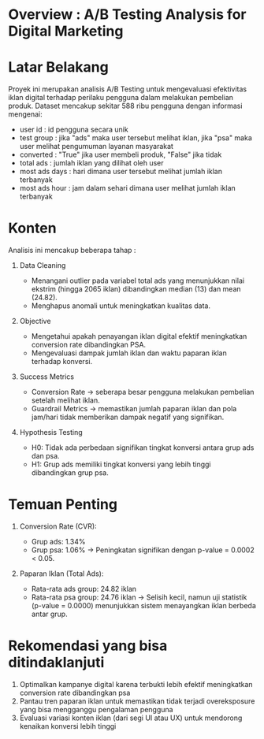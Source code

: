 # Overview : A/B Testing Analysis for Digital Marketing

# Latar Belakang
Proyek ini merupakan analisis A/B Testing untuk mengevaluasi efektivitas iklan digital terhadap perilaku pengguna dalam melakukan pembelian produk. Dataset mencakup sekitar 588 ribu pengguna dengan informasi mengenai:
- user id : id pengguna secara unik
- test group : jika "ads" maka user tersebut melihat iklan, jika "psa" maka user melihat pengumuman layanan masyarakat
- converted : "True" jika user membeli produk, "False" jika tidak
- total ads : jumlah iklan yang dilihat oleh user
- most ads days : hari dimana user tersebut melihat jumlah iklan terbanyak
- most ads hour : jam dalam sehari dimana user melihat jumlah iklan terbanyak

# Konten
Analisis ini mencakup beberapa tahap :

1. Data Cleaning
    - Menangani outlier pada variabel total ads yang menunjukkan nilai ekstrim (hingga 2065 iklan) dibandingkan median (13) dan mean (24.82).
    - Menghapus anomali untuk meningkatkan kualitas data.

2. Objective
    - Mengetahui apakah penayangan iklan digital efektif meningkatkan conversion rate dibandingkan PSA.
    - Mengevaluasi dampak jumlah iklan dan waktu paparan iklan terhadap konversi.

3. Success Metrics
    - Conversion Rate → seberapa besar pengguna melakukan pembelian setelah melihat iklan.
    - Guardrail Metrics → memastikan jumlah paparan iklan dan pola jam/hari tidak memberikan dampak negatif yang signifikan.

4. Hypothesis Testing
    - H0: Tidak ada perbedaan signifikan tingkat konversi antara grup ads dan psa.
    - H1: Grup ads memiliki tingkat konversi yang lebih tinggi dibandingkan grup psa.

# Temuan Penting
1. Conversion Rate (CVR):
    - Grup ads: 1.34%
    - Grup psa: 1.06%
    → Peningkatan signifikan dengan p-value = 0.0002 < 0.05.

2. Paparan Iklan (Total Ads):
    - Rata-rata ads group: 24.82 iklan
    - Rata-rata psa group: 24.76 iklan
    → Selisih kecil, namun uji statistik (p-value = 0.0000) menunjukkan sistem menayangkan iklan berbeda antar grup.

# Rekomendasi yang bisa ditindaklanjuti
1. Optimalkan kampanye digital karena terbukti lebih efektif meningkatkan conversion rate dibandingkan psa
2. Pantau tren paparan iklan untuk memastikan tidak terjadi overeksposure yang bisa mengganggu pengalaman pengguna
3. Evaluasi variasi konten iklan (dari segi UI atau UX) untuk mendorong kenaikan konversi lebih tinggi
